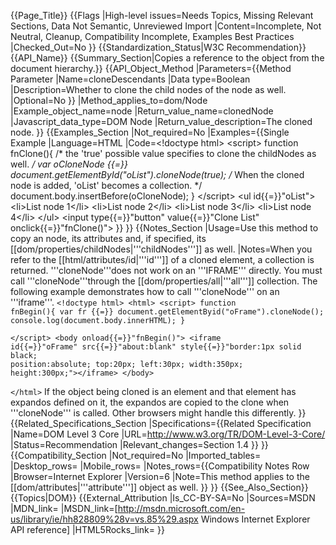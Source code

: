 {{Page_Title}}
{{Flags
|High-level issues=Needs Topics, Missing Relevant Sections, Data Not Semantic, Unreviewed Import
|Content=Incomplete, Not Neutral, Cleanup, Compatibility Incomplete, Examples Best Practices
|Checked_Out=No
}}
{{Standardization_Status|W3C Recommendation}}
{{API_Name}}
{{Summary_Section|Copies a reference to the object from the document hierarchy.}}
{{API_Object_Method
|Parameters={{Method Parameter
|Name=cloneDescendants
|Data type=Boolean
|Description=Whether to clone the child nodes of the node as well.
|Optional=No
}}
|Method_applies_to=dom/Node
|Example_object_name=node
|Return_value_name=clonedNode
|Javascript_data_type=DOM Node
|Return_value_description=The cloned node.
}}
{{Examples_Section
|Not_required=No
|Examples={{Single Example
|Language=HTML
|Code=&lt;!doctype html&gt;
&lt;script&gt;
function fnClone(){
   /* the 'true' possible value specifies to clone
      the childNodes as well.
   */
   var oCloneNode {{=}} document.getElementById("oList").cloneNode(true);
   /* When the cloned node is added,
   'oList' becomes a collection.
   */
   document.body.insertBefore(oCloneNode);
}
&lt;/script&gt;
&lt;ul id{{=}}"oList"&gt;
&lt;li&gt;List node 1&lt;/li&gt;
&lt;li&gt;List node 2&lt;/li&gt;
&lt;li&gt;List node 3&lt;/li&gt;
&lt;li&gt;List node 4&lt;/li&gt;
&lt;/ul&gt;
&lt;input type{{=}}"button" value{{=}}"Clone List" onclick{{=}}"fnClone()"&gt;
}}
}}
{{Notes_Section
|Usage=Use this method to copy an node, its attributes and, if specified, its [[dom/properties/childNodes|'''childNodes''']] as well.
|Notes=When you refer to the [[html/attributes/id|'''id''']] 
of a cloned element, a collection is returned.
'''cloneNode'''does not work on an '''IFRAME''' directly. You must call '''cloneNode'''through the [[dom/properties/all|'''all''']] collection. The following example demonstrates how to call '''cloneNode''' on an '''iframe'''.
 <code>&lt;!doctype html&gt;
&lt;html&gt;
 &lt;script&gt;
 function fnBegin(){
     var fr {{=}} document.getElementByid("oFrame").cloneNode();
     console.log(document.body.innerHTML);
 }    
 &lt;/script&gt;
 &lt;body onload{{=}}"fnBegin()"&gt;
     &lt;iframe id{{=}}"oFrame" src{{=}}"about:blank" 
         style{{=}}"border:1px solid black; position:absolute; top:20px; left:30px;
             width:350px; height:300px;"&gt;&lt;/iframe&gt;
 &lt;/body&gt;    
 &lt;/html&gt;</code>
If the object being cloned is an element and that element has expandos defined on it, the expandos are copied to the clone when '''cloneNode''' is called.  Other browsers might handle this differently.
}}
{{Related_Specifications_Section
|Specifications={{Related Specification
|Name=DOM Level 3 Core
|URL=http://www.w3.org/TR/DOM-Level-3-Core/
|Status=Recommendation
|Relevant_changes=Section 1.4
}}
}}
{{Compatibility_Section
|Not_required=No
|Imported_tables=
|Desktop_rows=
|Mobile_rows=
|Notes_rows={{Compatibility Notes Row
|Browser=Internet Explorer
|Version=6
|Note=This method applies to the [[dom/attributes|'''attribute''']] object as well.
}}
}}
{{See_Also_Section}}
{{Topics|DOM}}
{{External_Attribution
|Is_CC-BY-SA=No
|Sources=MSDN
|MDN_link=
|MSDN_link=[http://msdn.microsoft.com/en-us/library/ie/hh828809%28v=vs.85%29.aspx Windows Internet Explorer API reference]
|HTML5Rocks_link=
}}